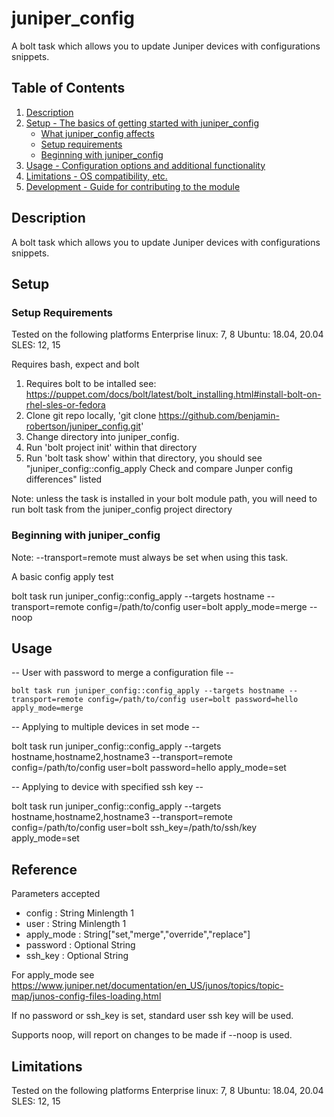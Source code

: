 # juniper_config

A bolt task which allows you to update Juniper devices with configurations snippets.

## Table of Contents

1. [Description](#description)
1. [Setup - The basics of getting started with juniper_config](#setup)
    * [What juniper_config affects](#what-juniper_config-affects)
    * [Setup requirements](#setup-requirements)
    * [Beginning with juniper_config](#beginning-with-juniper_config)
1. [Usage - Configuration options and additional functionality](#usage)
1. [Limitations - OS compatibility, etc.](#limitations)
1. [Development - Guide for contributing to the module](#development)

## Description

A bolt task which allows you to update Juniper devices with configurations snippets.

## Setup

### Setup Requirements

Tested on the following platforms
Enterprise linux: 7, 8
Ubuntu: 18.04, 20.04
SLES: 12, 15

Requires bash, expect and bolt

1. Requires bolt to be intalled see: https://puppet.com/docs/bolt/latest/bolt_installing.html#install-bolt-on-rhel-sles-or-fedora
2. Clone git repo locally, 'git clone https://github.com/benjamin-robertson/juniper_config.git'
3. Change directory into juniper_config. 
4. Run 'bolt project init' within that directory
5. Run 'bolt task show' within that directory, you should see "juniper_config::config_apply   Check and compare Junper config differences" listed

Note: unless the task is installed in your bolt module path, you will need to run bolt task from the juniper_config project directory

### Beginning with juniper_config

Note: --transport=remote must always be set when using this task.

A basic config apply test

bolt task run juniper_config::config_apply --targets hostname --transport=remote config=/path/to/config user=bolt apply_mode=merge --noop

## Usage

-- User with password to merge a configuration file --
```
bolt task run juniper_config::config_apply --targets hostname --transport=remote config=/path/to/config user=bolt password=hello apply_mode=merge
```
-- Applying to multiple devices in set mode --

bolt task run juniper_config::config_apply --targets hostname,hostname2,hostname3 --transport=remote config=/path/to/config user=bolt password=hello apply_mode=set

-- Applying to device with specified ssh key --

bolt task run juniper_config::config_apply --targets hostname,hostname2,hostname3 --transport=remote config=/path/to/config user=bolt ssh_key=/path/to/ssh/key apply_mode=set

## Reference

Parameters accepted

- config     : String Minlength 1
- user       : String Minlength 1
- apply_mode : String["set,"merge","override","replace"]
- password   : Optional String
- ssh_key    : Optional String

For apply_mode see https://www.juniper.net/documentation/en_US/junos/topics/topic-map/junos-config-files-loading.html

If no password or ssh_key is set, standard user ssh key will be used.

Supports noop, will report on changes to be made if --noop is used. 

## Limitations

Tested on the following platforms
Enterprise linux: 7, 8
Ubuntu: 18.04, 20.04
SLES: 12, 15

